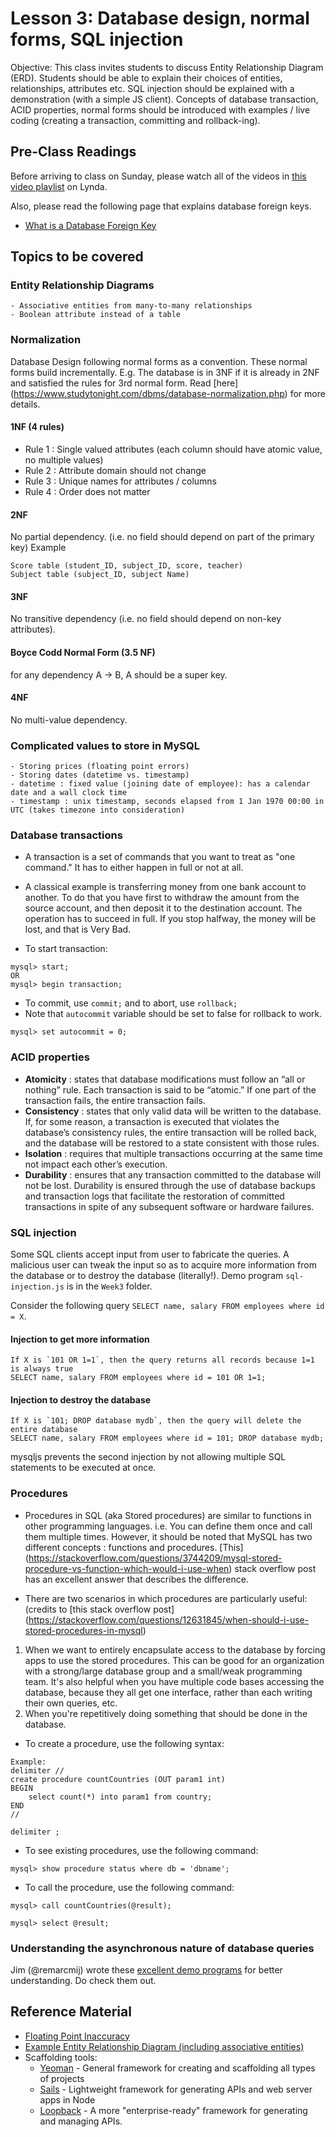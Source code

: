 # Lesson 3: Database design, normal forms, SQL injection

Objective: This class invites students to discuss Entity Relationship Diagram (ERD).
Students should be able to explain their choices of entities, relationships, attributes etc.
SQL injection should be explained with a demonstration (with a simple JS client).
Concepts of database transaction, ACID properties, normal forms should be introduced with
examples / live coding (creating a transaction, committing and rollback-ing).

## Pre-Class Readings

Before arriving to class on Sunday, please watch all of the videos in [this video playlist](https://www.lynda.com/SharedPlaylist/ae29ea2f495c432793abc220da47baa6) on Lynda.

Also, please read the following page that explains database foreign keys.
- [What is a Database Foreign Key](http://databases.about.com/cs/specificproducts/g/foreignkey.htm)

## Topics to be covered

### Entity Relationship Diagrams
    - Associative entities from many-to-many relationships
    - Boolean attribute instead of a table

### Normalization
Database Design following normal forms as a convention.
These normal forms build incrementally.
E.g. The database is in 3NF if it is already in 2NF and satisfied the
rules for 3rd normal form. Read [here] (https://www.studytonight.com/dbms/database-normalization.php) for more details.

#### 1NF (4 rules)
* Rule 1 : Single valued attributes (each column should have atomic value, no multiple values)
* Rule 2 : Attribute domain should not change
* Rule 3 : Unique names for attributes / columns
* Rule 4 : Order does not matter
#### 2NF
No partial dependency. (i.e. no field should depend on part of the primary key)
Example
```
Score table (student_ID, subject_ID, score, teacher)
Subject table (subject_ID, subject Name)
```
#### 3NF
No transitive dependency (i.e. no field should depend on non-key attributes).

#### Boyce Codd Normal Form (3.5 NF)
for any dependency A → B, A should be a super key.

#### 4NF
No multi-value dependency.

### Complicated values to store in MySQL
    - Storing prices (floating point errors)
    - Storing dates (datetime vs. timestamp)
    - datetime : fixed value (joining date of employee): has a calendar date and a wall clock time
    - timestamp : unix timestamp, seconds elapsed from 1 Jan 1970 00:00 in UTC (takes timezone into consideration)

### Database transactions
- A transaction is a set of commands that you want to treat as "one command." It has to either happen in full or not at all.

- A classical example is transferring money from one bank account to another. To do that you have first to withdraw the amount from the source account, and then deposit it to the destination account. The operation has to succeed in full. If you stop halfway, the money will be lost, and that is Very Bad.

* To start transaction:
```
mysql> start;
OR
mysql> begin transaction;
```
* To commit, use `commit;` and to abort, use `rollback;`
* Note that `autocommit` variable should be set to false for rollback to work.
```
mysql> set autocommit = 0;
```

### ACID properties

- **Atomicity** : states that database modifications must follow an “all or nothing” rule.
Each transaction is said to be “atomic.”
If one part of the transaction fails, the entire transaction fails.
- **Consistency** : states that only valid data will be written to the database. If, for some reason, a transaction is executed that violates the database’s consistency rules, the entire transaction will be rolled back, and the database will be restored to a state consistent with those rules.
- **Isolation** : requires that multiple transactions occurring at the same time not impact each other’s execution.
- **Durability** : ensures that any transaction committed to the database will not be lost. Durability is ensured through the use of database backups and transaction logs that facilitate the restoration of committed transactions in spite of any subsequent software or hardware failures.

### SQL injection

Some SQL clients accept input from user to fabricate the queries.
A malicious user can tweak the input so as to acquire more information from the database or
to destroy the database (literally!). Demo program `sql-injection.js` is in the `Week3` folder.

Consider the following query `SELECT name, salary FROM employees where id = X`.

#### Injection to get more information
```
If X is `101 OR 1=1`, then the query returns all records because 1=1 is always true
SELECT name, salary FROM employees where id = 101 OR 1=1;
```

#### Injection to destroy the database
```
If X is `101; DROP database mydb`, then the query will delete the entire database
SELECT name, salary FROM employees where id = 101; DROP database mydb;
```
mysqljs prevents the second injection by not allowing multiple SQL statements
to be executed at once.

### Procedures

* Procedures in SQL (aka Stored procedures) are similar to functions in other programming languages.
i.e. You can define them once and call them multiple times. However, it should be noted that
MySQL has two different concepts : functions and procedures.
[This] (https://stackoverflow.com/questions/3744209/mysql-stored-procedure-vs-function-which-would-i-use-when) stack overflow post has an excellent answer that describes the difference.

* There are two scenarios in which procedures are particularly useful:
(credits to [this stack overflow post] (https://stackoverflow.com/questions/12631845/when-should-i-use-stored-procedures-in-mysql)
1. When we want to entirely encapsulate access to the database by forcing apps to use
the stored procedures. This can be good for an organization with a strong/large database group
and a small/weak programming team.
It's also helpful when you have multiple code bases accessing the database,
because they all get one interface, rather than each writing their own queries, etc.
2. When you're repetitively doing something that should be done in the database.

* To create a procedure, use the following syntax:
```
Example:
delimiter //
create procedure countCountries (OUT param1 int)
BEGIN
    select count(*) into param1 from country;
END
//

delimiter ;
```
* To see existing procedures, use the following command:
```
mysql> show procedure status where db = 'dbname';
```

* To call the procedure, use the following command:
```
mysql> call countCountries(@result);

mysql> select @result;
```


### Understanding the asynchronous nature of database queries
Jim (@remarcmij) wrote these [excellent demo programs](https://github.com/remarcmij/database_examples)
for better understanding. Do check them out.

## Reference Material

- [Floating Point Inaccuracy](http://stackoverflow.com/questions/2100490/floating-point-inaccuracy-examples#2100502)
- [Example Entity Relationship Diagram (including associative entities)](http://users.csc.calpoly.edu/~jdalbey/308/Lectures/HOWTO-ERD.html)
- Scaffolding tools:
    - [Yeoman](http://yeoman.io) - General framework for creating and scaffolding all types of projects
    - [Sails](http://sails.js) - Lightweight framework for generating APIs and web server apps in Node
    - [Loopback](http://loopback.io/) - A more "enterprise-ready" framework for generating and managing APIs.
